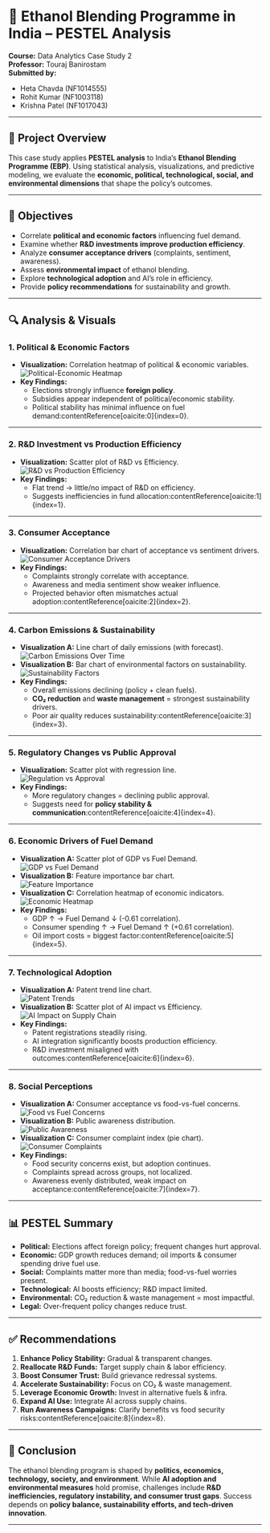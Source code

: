 # 🌱 Ethanol Blending Programme in India – PESTEL Analysis  

**Course:** Data Analytics Case Study 2  
**Professor:** Touraj Banirostam  
**Submitted by:** 
- Heta Chavda (NF1014555)
- Rohit Kumar (NF1003118)  
- Krishna Patel (NF1017043)  

---

## 📌 Project Overview  
This case study applies **PESTEL analysis** to India’s **Ethanol Blending Programme (EBP)**. Using statistical analysis, visualizations, and predictive modeling, we evaluate the **economic, political, technological, social, and environmental dimensions** that shape the policy’s outcomes.  

---

## 🎯 Objectives  
- Correlate **political and economic factors** influencing fuel demand.  
- Examine whether **R&D investments improve production efficiency**.  
- Analyze **consumer acceptance drivers** (complaints, sentiment, awareness).  
- Assess **environmental impact** of ethanol blending.  
- Explore **technological adoption** and AI’s role in efficiency.  
- Provide **policy recommendations** for sustainability and growth.  

---

## 🔍 Analysis & Visuals  

### 1. Political & Economic Factors  
- **Visualization:** Correlation heatmap of political & economic variables.  
![Political-Economic Heatmap](images/political_economic_heatmap.png)  
- **Key Findings:**  
  - Elections strongly influence **foreign policy**.  
  - Subsidies appear independent of political/economic stability.  
  - Political stability has minimal influence on fuel demand:contentReference[oaicite:0]{index=0}.  

---

### 2. R&D Investment vs Production Efficiency  
- **Visualization:** Scatter plot of R&D vs Efficiency.  
![R&D vs Production Efficiency](images/rd_vs_efficiency.png)  
- **Key Findings:**  
  - Flat trend → little/no impact of R&D on efficiency.  
  - Suggests inefficiencies in fund allocation:contentReference[oaicite:1]{index=1}.  

---

### 3. Consumer Acceptance  
- **Visualization:** Correlation bar chart of acceptance vs sentiment drivers.  
![Consumer Acceptance Drivers](images/consumer_acceptance.png)  
- **Key Findings:**  
  - Complaints strongly correlate with acceptance.  
  - Awareness and media sentiment show weaker influence.  
  - Projected behavior often mismatches actual adoption:contentReference[oaicite:2]{index=2}.  

---

### 4. Carbon Emissions & Sustainability  
- **Visualization A:** Line chart of daily emissions (with forecast).  
![Carbon Emissions Over Time](images/carbon_emissions.png)  
- **Visualization B:** Bar chart of environmental factors on sustainability.  
![Sustainability Factors](images/sustainability_factors.png)  
- **Key Findings:**  
  - Overall emissions declining (policy + clean fuels).  
  - **CO₂ reduction** and **waste management** = strongest sustainability drivers.  
  - Poor air quality reduces sustainability:contentReference[oaicite:3]{index=3}.  

---

### 5. Regulatory Changes vs Public Approval  
- **Visualization:** Scatter plot with regression line.  
![Regulation vs Approval](images/regulation_vs_approval.png)  
- **Key Findings:**  
  - More regulatory changes = declining public approval.  
  - Suggests need for **policy stability & communication**:contentReference[oaicite:4]{index=4}.  

---

### 6. Economic Drivers of Fuel Demand  
- **Visualization A:** Scatter plot of GDP vs Fuel Demand.  
![GDP vs Fuel Demand](images/gdp_vs_fuel.png)  
- **Visualization B:** Feature importance bar chart.  
![Feature Importance](images/feature_importance.png)  
- **Visualization C:** Correlation heatmap of economic indicators.  
![Economic Heatmap](images/economic_heatmap.png)  
- **Key Findings:**  
  - GDP ↑ → Fuel Demand ↓ (-0.61 correlation).  
  - Consumer spending ↑ → Fuel Demand ↑ (+0.61 correlation).  
  - Oil import costs = biggest factor:contentReference[oaicite:5]{index=5}.  

---

### 7. Technological Adoption  
- **Visualization A:** Patent trend line chart.  
![Patent Trends](images/patent_trends.png)  
- **Visualization B:** Scatter plot of AI impact vs Efficiency.  
![AI Impact on Supply Chain](images/ai_vs_efficiency.png)  
- **Key Findings:**  
  - Patent registrations steadily rising.  
  - AI integration significantly boosts production efficiency.  
  - R&D investment misaligned with outcomes:contentReference[oaicite:6]{index=6}.  

---

### 8. Social Perceptions  
- **Visualization A:** Consumer acceptance vs food-vs-fuel concerns.  
![Food vs Fuel Concerns](images/food_vs_fuel.png)  
- **Visualization B:** Public awareness distribution.  
![Public Awareness](images/public_awareness.png)  
- **Visualization C:** Consumer complaint index (pie chart).  
![Consumer Complaints](images/consumer_complaints.png)  
- **Key Findings:**  
  - Food security concerns exist, but adoption continues.  
  - Complaints spread across groups, not localized.  
  - Awareness evenly distributed, weak impact on acceptance:contentReference[oaicite:7]{index=7}.  

---

## 📊 PESTEL Summary  

- **Political:** Elections affect foreign policy; frequent changes hurt approval.  
- **Economic:** GDP growth reduces demand; oil imports & consumer spending drive fuel use.  
- **Social:** Complaints matter more than media; food-vs-fuel worries present.  
- **Technological:** AI boosts efficiency; R&D impact limited.  
- **Environmental:** CO₂ reduction & waste management = most impactful.  
- **Legal:** Over-frequent policy changes reduce trust.  

---

## ✅ Recommendations  

1. **Enhance Policy Stability:** Gradual & transparent changes.  
2. **Reallocate R&D Funds:** Target supply chain & labor efficiency.  
3. **Boost Consumer Trust:** Build grievance redressal systems.  
4. **Accelerate Sustainability:** Focus on CO₂ & waste management.  
5. **Leverage Economic Growth:** Invest in alternative fuels & infra.  
6. **Expand AI Use:** Integrate AI across supply chains.  
7. **Run Awareness Campaigns:** Clarify benefits vs food security risks:contentReference[oaicite:8]{index=8}.  

---

## 📌 Conclusion  
The ethanol blending program is shaped by **politics, economics, technology, society, and environment**. While **AI adoption and environmental measures** hold promise, challenges include **R&D inefficiencies, regulatory instability, and consumer trust gaps**. Success depends on **policy balance, sustainability efforts, and tech-driven innovation**.  

---
